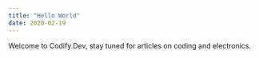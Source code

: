 ```yaml
---
title: "Hello World"
date: 2020-02-19
---
```


Welcome to Codify.Dev, stay tuned for articles on coding and electronics.

